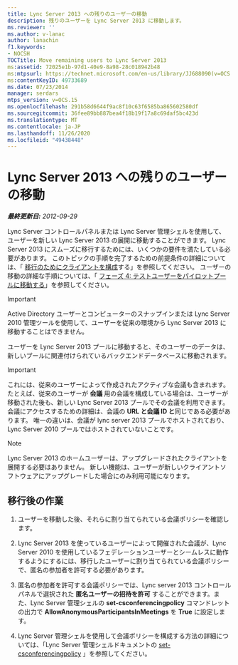 ```yaml
---
title: Lync Server 2013 への残りのユーザーの移動
description: 残りのユーザーを Lync Server 2013 に移動します。
ms.reviewer: ''
ms.author: v-lanac
author: lanachin
f1.keywords:
- NOCSH
TOCTitle: Move remaining users to Lync Server 2013
ms:assetid: 72025e1b-97d1-40e9-8a98-28c018942b48
ms:mtpsurl: https://technet.microsoft.com/en-us/library/JJ688090(v=OCS.15)
ms:contentKeyID: 49733689
ms.date: 07/23/2014
manager: serdars
mtps_version: v=OCS.15
ms.openlocfilehash: 291b58d6644f9ac8f10c63f6585ba865602580df
ms.sourcegitcommit: 36fee89bb887bea4f18b19f17a8c69daf5bc423d
ms.translationtype: MT
ms.contentlocale: ja-JP
ms.lasthandoff: 11/26/2020
ms.locfileid: "49438448"
---
```

# <a name="move-remaining-users-to-lync-server-2013"></a>Lync Server 2013 への残りのユーザーの移動

<div data-xmlns="http://www.w3.org/1999/xhtml">

<div class="topic" data-xmlns="http://www.w3.org/1999/xhtml" data-msxsl="urn:schemas-microsoft-com:xslt" data-cs="https://msdn.microsoft.com/">

<div data-asp="https://msdn2.microsoft.com/asp">



</div>

<div id="mainSection">

<div id="mainBody">

<span> </span>

_**最終更新日:** 2012-09-29_

Lync Server コントロールパネルまたは Lync Server 管理シェルを使用して、ユーザーを新しい Lync Server 2013 の展開に移動することができます。 Lync Server 2013 にスムーズに移行するためには、いくつかの要件を満たしている必要があります。 このトピックの手順を完了するための前提条件の詳細については、「 [移行のためにクライアントを構成](configure-clients-for-migration.md)する」を参照してください。 ユーザーの移動の詳細な手順については、「 [フェーズ 4: テストユーザーをパイロットプールに移動する](phase-4-move-test-users-to-the-pilot-pool.md)」を参照してください。

<div>


> [!IMPORTANT]  
> Active Directory ユーザーとコンピューターのスナップインまたは Lync Server 2010 管理ツールを使用して、ユーザーを従来の環境から Lync Server 2013 に移動することはできません。



</div>

ユーザーを Lync Server 2013 プールに移動すると、そのユーザーのデータは、新しいプールに関連付けられているバックエンドデータベースに移動されます。

<div>


> [!IMPORTANT]  
> これには、従来のユーザーによって作成されたアクティブな会議も含まれます。 たとえば、従来のユーザーが <STRONG>会議</STRONG> 用の会議を構成している場合は、ユーザーが移動された後も、新しい Lync Server 2013 プールでその会議を利用できます。 会議にアクセスするための詳細は、会議の <STRONG>URL と会議 ID と</STRONG>同じである必要があります。 唯一の違いは、会議が lync server 2013 プールでホストされており、Lync Server 2010 プールではホストされていないことです。



</div>

<div>


> [!NOTE]  
> Lync Server 2013 のホームユーザーは、アップグレードされたクライアントを展開する必要はありません。 新しい機能は、ユーザーが新しいクライアントソフトウェアにアップグレードした場合にのみ利用可能になります。



</div>

<div>

## <a name="post-migration-task"></a>移行後の作業

1.  ユーザーを移動した後、それらに割り当てられている会議ポリシーを確認します。

2.  Lync Server 2013 を使っているユーザーによって開催された会議が、Lync Server 2010 を使用しているフェデレーションユーザーとシームレスに動作するようにするには、移行したユーザーに割り当てられている会議ポリシーで、匿名の参加者を許可する必要があります。

3.  匿名の参加者を許可する会議ポリシーでは、Lync server 2013 コントロールパネルで選択された **匿名ユーザーの招待を許可** することができます。また、Lync Server 管理シェルの **set-csconferencingpolicy** コマンドレットの出力で **AllowAnonymousParticipantsInMeetings** を **True** に設定します。

4.  Lync Server 管理シェルを使用して会議ポリシーを構成する方法の詳細については、「Lync Server 管理シェルドキュメントの [set-csconferencingpolicy](https://docs.microsoft.com/powershell/module/skype/Set-CsConferencingPolicy) 」を参照してください。

</div>

</div>

<span> </span>

</div>

</div>

</div>

